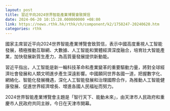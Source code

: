 ```yaml
---
layout: post
title: 習近平向2024世界智能產業博覽會致賀信
date: 2024-06-20 10:15:28.000000000 +08:00
link: https://news.rthk.hk/rthk/ch/component/k2/1758247-20240620.htm
categories: rthk
---
```


國家主席習近平向2024世界智能產業博覽會致賀信，表示中國高度重視人工智能發展，積極推動互聯網、大數據、人工智能和實體經濟深度融合，培育壯大智能產業，加快發展新質生產力，為高質量發展提供新動能。

習近平指出，人工智能是新一輪科技革命和產業變革的重要驅動力量，將對全球經濟社會發展和人類文明進步產生深遠影響。中國願同世界各國一道，把握數字化、網絡化、智能化發展機遇，深化人工智能發展和治理國際合作，為推動人工智能健康發展、促進世界經濟增長、增進各國人民福祉而努力。

2024世界智能產業博覽會主題是「智行天下、能動未來」，由天津市人民政府和重慶市人民政府共同主辦，今日在天津市開幕。
